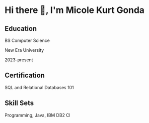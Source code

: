 <h1>Hi there 👋, I'm Micole Kurt Gonda</h1> 

<h2>Education</h2>
<p></p>BS Computer Science
<p></p>New Era University
<p></p>2023-present

<h2>Certification</h2>
SQL and Relational Databases 101

<h2>Skill Sets</h2>
Programming, Java, IBM DB2 Cl
